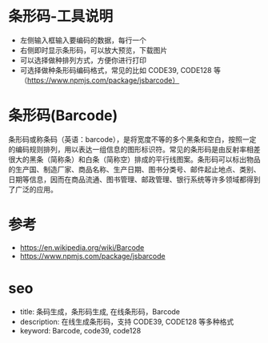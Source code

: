 # 条形码-工具说明

- 左侧输入框输入要编码的数据，每行一个
- 右侧即时显示条形码，可以放大预览，下载图片
- 可以选择做种排列方式，方便你进行打印
- 可选择做种条形码编码格式，常见的比如 CODE39, CODE128 等（https://www.npmjs.com/package/jsbarcode）

# 条形码(Barcode)

条形码或称条码（英语：barcode），是将宽度不等的多个黑条和空白，按照一定的编码规则排列，用以表达一组信息的图形标识符。常见的条形码是由反射率相差很大的黑条（简称条）和白条（简称空）排成的平行线图案。条形码可以标出物品的生产国、制造厂家、商品名称、生产日期、图书分类号、邮件起止地点、类别、日期等信息，因而在商品流通、图书管理、邮政管理、银行系统等许多领域都得到了广泛的应用。

# 参考

- <https://en.wikipedia.org/wiki/Barcode>
- <https://www.npmjs.com/package/jsbarcode>

# seo

- title: 条码生成，条形码生成, 在线条形码，Barcode
- description: 在线生成条形码，支持 CODE39, CODE128 等多种格式
- keyword: Barcode, code39, code128
